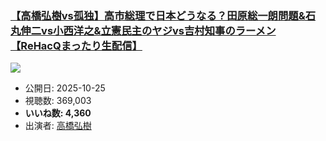### [【高橋弘樹vs孤独】高市総理で日本どうなる？田原総一朗問題&石丸伸二vs小西洋之&立憲民主のヤジvs吉村知事のラーメン【ReHacQまったり生配信】](https://www.youtube.com/watch?v=x5kMWKz8COk)
[![](https://img.youtube.com/vi/x5kMWKz8COk/sddefault.jpg)](https://www.youtube.com/watch?v=x5kMWKz8COk)
-   公開日: 2025-10-25
-   視聴数: 369,003
-   **いいね数: 4,360**
-   出演者: [高橋弘樹](/rehacq_fan/people/高橋弘樹 "wikilink")
